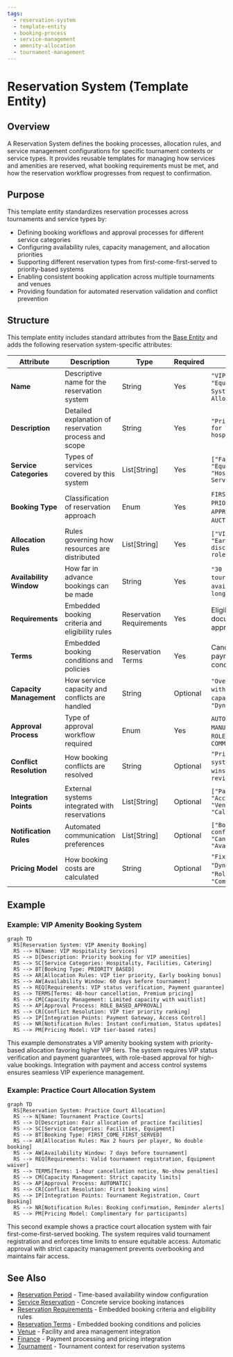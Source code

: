 ```yaml
---
tags:
  - reservation-system
  - template-entity
  - booking-process
  - service-management
  - amenity-allocation
  - tournament-management
---
```


# Reservation System (Template Entity)

## Overview

A Reservation System defines the booking processes, allocation rules, and service management configurations for
specific tournament contexts or service types. It provides reusable templates for managing how services and
amenities are reserved, what booking requirements must be met, and how the reservation workflow progresses from
request to confirmation.

## Purpose

This template entity standardizes reservation processes across tournaments and service types by:

- Defining booking workflows and approval processes for different service categories
- Configuring availability rules, capacity management, and allocation priorities
- Supporting different reservation types from first-come-first-served to priority-based systems
- Enabling consistent booking application across multiple tournaments and venues
- Providing foundation for automated reservation validation and conflict prevention

## Structure

This template entity includes standard attributes from the [Base Entity](../foundation/base_entity.md)
and adds the following reservation system-specific attributes:

| Attribute | Description | Type | Required | Notes / Example |
|-----------|-------------|------|----------|-----------------|
| **Name** | Descriptive name for the reservation system | String | Yes | `"VIP Amenity Booking"`, `"Equipment Rental System"`, `"Practice Court Allocation"` |
| **Description** | Detailed explanation of reservation process and scope | String | Yes | `"Priority-based booking for VIP amenities and hospitality services"` |
| **Service Categories** | Types of services covered by this system | List[String] | Yes | `["Facilities", "Equipment", "Hospitality", "Support Services"]` |
| **Booking Type** | Classification of reservation approach | Enum | Yes | `FIRST_COME_FIRST_SERVED`, `PRIORITY_BASED`, `APPROVAL_REQUIRED`, `AUCTION_BASED`, `ASSIGNED` |
| **Allocation Rules** | Rules governing how resources are distributed | List[String] | Yes | `["VIP status priority", "Early booking discount", "Tournament role preference"]` |
| **Availability Window** | How far in advance bookings can be made | String | Yes | `"30 days before tournament"`, `"Real-time availability"`, `"Season-long booking"` |
| **Requirements** | Embedded booking criteria and eligibility rules | Reservation Requirements | Yes | Eligibility criteria, documentation needs, approval requirements |
| **Terms** | Embedded booking conditions and policies | Reservation Terms | Yes | Cancellation policies, payment terms, usage conditions |
| **Capacity Management** | How service capacity and conflicts are handled | String | Optional | `"Overbooking allowed with waitlist"`, `"Strict capacity limits"`, `"Dynamic pricing"` |
| **Approval Process** | Type of approval workflow required | Enum | Yes | `AUTOMATIC`, `MANUAL_REVIEW`, `ROLE_BASED_APPROVAL`, `COMMITTEE_DECISION` |
| **Conflict Resolution** | How booking conflicts are resolved | String | Optional | `"Priority ranking system"`, `"First booking wins"`, `"Administrative review"` |
| **Integration Points** | External systems integrated with reservations | List[String] | Optional | `["Payment Gateway", "Access Control", "Venue Management", "Calendar Systems"]` |
| **Notification Rules** | Automated communication preferences | List[String] | Optional | `["Booking confirmation", "Cancellation alerts", "Availability updates"]` |
| **Pricing Model** | How booking costs are calculated | String | Optional | `"Fixed rate per hour"`, `"Dynamic pricing"`, `"Role-based rates"`, `"Complimentary"` |

## Example

### Example: VIP Amenity Booking System

```mermaid
graph TD
  RS[Reservation System: VIP Amenity Booking]
  RS --> N[Name: VIP Hospitality Services]
  RS --> D[Description: Priority booking for VIP amenities]
  RS --> SC[Service Categories: Hospitality, Facilities, Catering]
  RS --> BT[Booking Type: PRIORITY_BASED]
  RS --> AR[Allocation Rules: VIP tier priority, Early booking bonus]
  RS --> AW[Availability Window: 60 days before tournament]
  RS --> REQ[Requirements: VIP status verification, Payment guarantee]
  RS --> TERMS[Terms: 48-hour cancellation, Premium pricing]
  RS --> CM[Capacity Management: Limited capacity with waitlist]
  RS --> AP[Approval Process: ROLE_BASED_APPROVAL]
  RS --> CR[Conflict Resolution: VIP tier priority ranking]
  RS --> IP[Integration Points: Payment Gateway, Access Control]
  RS --> NR[Notification Rules: Instant confirmation, Status updates]
  RS --> PM[Pricing Model: VIP tier-based rates]
```

This example demonstrates a VIP amenity booking system with priority-based allocation favoring higher VIP tiers.
The system requires VIP status verification and payment guarantees, with role-based approval for high-value bookings.
Integration with payment and access control systems ensures seamless VIP experience management.

### Example: Practice Court Allocation System

```mermaid
graph TD
  RS[Reservation System: Practice Court Allocation]
  RS --> N[Name: Tournament Practice Courts]
  RS --> D[Description: Fair allocation of practice facilities]
  RS --> SC[Service Categories: Facilities, Equipment]
  RS --> BT[Booking Type: FIRST_COME_FIRST_SERVED]
  RS --> AR[Allocation Rules: Max 2 hours per player, No double booking]
  RS --> AW[Availability Window: 7 days before tournament]
  RS --> REQ[Requirements: Valid tournament registration, Equipment waiver]
  RS --> TERMS[Terms: 1-hour cancellation notice, No-show penalties]
  RS --> CM[Capacity Management: Strict capacity limits]
  RS --> AP[Approval Process: AUTOMATIC]
  RS --> CR[Conflict Resolution: First booking wins]
  RS --> IP[Integration Points: Tournament Registration, Court Booking]
  RS --> NR[Notification Rules: Booking confirmation, Reminder alerts]
  RS --> PM[Pricing Model: Complimentary for participants]
```

This second example shows a practice court allocation system with fair first-come-first-served booking.
The system requires valid tournament registration and enforces time limits to ensure equitable access.
Automatic approval with strict capacity management prevents overbooking and maintains fair access.

## See Also

- [Reservation Period](./period.md) - Time-based availability window configuration
- [Service Reservation](./reservation.md) - Concrete service booking instances
- [Reservation Requirements](./requirements.md) - Embedded booking criteria and eligibility rules
- [Reservation Terms](./terms.md) - Embedded booking conditions and policies
- [Venue](../venue/README.md) - Facility and area management integration
- [Finance](../finance/README.md) - Payment processing and pricing integration
- [Tournament](../tournament/tournament.md) - Tournament context for reservation systems
